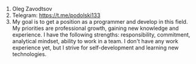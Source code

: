 1. Oleg Zavodtsov
2. Telegram: https://t.me/podolski133 
3. My goal is to get a position as a programmer and develop in this field. My priorities are professional growth, gaining new knowledge and experience. I have the following strengths: responsibility, commitment, analytical mindset, ability to work in a team. I don't have any work experience yet, but I strive for self-development and learning new technologies.